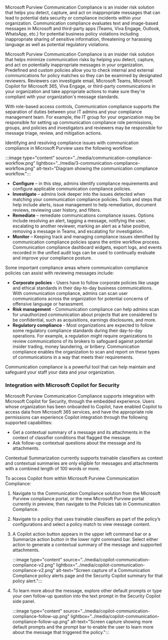 
Microsoft Purview Communication Compliance is an insider risk solution that helps you detect, capture, and act on inappropriate messages that can lead to potential data security or compliance incidents within your organization. Communication compliance evaluates text and image-based messages in Microsoft and third-party apps (Teams, Viva Engage, Outlook, WhatsApp, etc.) for potential business policy violations including inappropriate sharing of sensitive information, threatening or harassing language as well as potential regulatory violations.

Microsoft Purview Communication Compliance is an insider risk solution that helps minimize communication risks by helping you detect, capture, and act on potentially inappropriate messages in your organization. Predefined and custom policies allow you to check internal and external communications for policy matches so they can be examined by designated reviewers. Reviewers can investigate email, Microsoft Teams, Microsoft Copilot for Microsoft 365, Viva Engage, or third-party communications in your organization and take appropriate actions to make sure they're compliant with your organization's message standards.

With role-based access controls, Communication compliance supports the separation of duties between your IT admins and your compliance management team. For example, the IT group for your organization may be responsible for setting up communication compliance role permissions, groups, and policies and investigators and reviewers may be responsible for message triage, review, and mitigation actions.

Identifying and resolving compliance issues with communication compliance in Microsoft Purview uses the following workflow:

:::image type="content" source="../media/communication-compliance-workflow.png" lightbox="../media/3-communication-compliance-workflow.png" alt-text="Diagram showing the communication compliance workflow.":::

- **Configure** – in this step, admins identify compliance requirements and configure applicable communication compliance policies.
- **Investigate** – admins look deeper into the issues detected when matching your communication compliance policies. Tools and steps that help include alerts, issue management to help remediation, document reviews, reviewing user history, and filters.
- **Remediate** – remediate communications compliance issues. Options include resolving an alert, tagging a message, notifying the user, escalating to another reviewer, marking an alert as a false positive, removing a message in Teams, and escalating for investigation.
- **Monitor** – Keeping track and managing compliance issues identified by communication compliance policies spans the entire workflow process. Communication compliance dashboard widgets, export logs, and events recorded in the unified audit logs can be used to continually evaluate and improve your compliance posture.

Some important compliance areas where communication compliance policies can assist with reviewing messages include:

- **Corporate policies** - Users have to follow corporate policies like usage and ethical standards in their day-to-day business communications. With communication compliance, admins can scan user communications across the organization for potential concerns of offensive language or harassment.
- **Risk management** - Communication compliance can help admins scan for unauthorized communication about projects that are considered to be confidential, such as acquisitions, earnings disclosures, and more.
- **Regulatory compliance** - Most organizations are expected to follow some regulatory compliance standards during their day-to-day operations. For example, a regulation might require organizations to review communications of its brokers to safeguard against potential insider trading, money laundering, or bribery. Communication compliance enables the organization to scan and report on these types of communications in a way that meets their requirements.

Communication compliance is a powerful tool that can help maintain and safeguard your staff your data and your organization.

### Integration with Microsoft Copilot for Security

Microsoft Purview Communication Compliance supports integration with Microsoft Copilot for Security, through the embedded experience. Users whose organization has been onboarded to Copilot, have enabled Copilot to access data from Microsoft 365 services, and have the appropriate role permissions can experience Copilot integration through the following supported capabilities:

- Get a contextual summary of a message and its attachments in the context of classifier conditions that flagged the message.
- Ask follow-up contextual questions about the message and its attachments.

Contextual Summarization currently supports trainable classifiers as context and contextual summaries are only eligible for messages and attachments with a combined length of 100 words or more.

To access Copilot from within Microsoft Purview Communication Compliance:

1. Navigate to the Communication Compliance solution from the Microsoft Purview compliance portal, or the new Microsoft Purview portal currently in preview, then navigate to the Policies tab in Communication Compliance.
1. Navigate to a policy that uses trainable classifiers as part of the policy’s configurations and select a policy match to view message content.
1. A Copilot action button appears in the upper left command bar or a Summarize action button in the lower right command bar. Select either action to generate a contextual summary of the message and supported attachments.

    :::image type="content" source="../media/copilot-communication-compliance-v2.png" lightbox="../media/copilot-communication-compliance-v2.png" alt-text="Screen capture of a Communication Compliance policy alerts page and the Security Copilot summary for that policy alert.":::

1. To learn more about the message, explore other default prompts or type your own follow-up question into the text prompt in the Security Copilot side panel.

    :::image type="content" source="../media/copilot-communication-compliance-follow-up.png" lightbox="../media/copilot-communication-compliance-follow-up.png" alt-text="Screen capture showing more default prompts and the prompt bar to enable the user to learn more about the message that triggered the policy.":::
